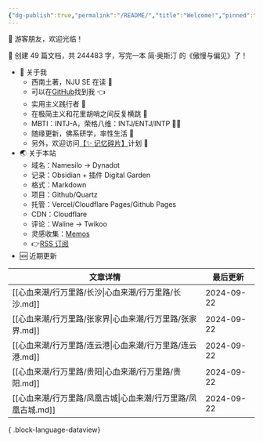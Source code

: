 ```yaml
---
{"dg-publish":true,"permalink":"/README/","title":"Welcome!","pinned":true,"tags":["home","gardenEntry"],"noteIcon":"1","created":"2023-07-14T17:22:00.770+08:00","updated":"2024-09-22T23:31:59.457+08:00"}
---
```


👋 游客朋友，欢迎光临！

<p><span>👏 创建 49 篇文档，共 244483 字，写完一本 简·奥斯汀 的《傲慢与偏见》了！</span></p>

- 🤔 关于我
  - 西南土著，NJU SE 在读 📖
  - 可以在[GitHub](https://github.com/XR-Y)找到我 👈
  - 实用主义践行者 🙌
  - 在极简主义和花里胡哨之间反复横跳 🤹
  - MBTI：INTJ-A，荣格八维：INTJ/ENTJ/INTP 🙋‍♂️
  - 随缘更新，佛系研学，率性生活 🎉
  - 另外，欢迎访问[【✨ 记忆碎片】](https://memos.xryuu.com)计划 👀
- 🌏 关于本站
  - 域名：Namesilo → Dynadot
  - 记录：Obsidian + 插件 Digital Garden
  - 格式：Markdown
  - 项目：Github/Quartz
  - 托管：Vercel/Cloudflare Pages/Github Pages
  - CDN：Cloudflare
  - 评论：Waline → Twikoo
  - 灵感收集：[Memos](https://usememos.com/)
  - 👉[RSS 订阅](https://xryuu.com/feed.xml)
- 🆕 近期更新

| 文章详情                                     | 最后更新       |
| ---------------------------------------- | ---------- |
| [[心血来潮/行万里路/长沙\|心血来潮/行万里路/长沙.md]]     | 2024-09-22 |
| [[心血来潮/行万里路/张家界\|心血来潮/行万里路/张家界.md]]   | 2024-09-22 |
| [[心血来潮/行万里路/连云港\|心血来潮/行万里路/连云港.md]]   | 2024-09-22 |
| [[心血来潮/行万里路/贵阳\|心血来潮/行万里路/贵阳.md]]     | 2024-09-22 |
| [[心血来潮/行万里路/凤凰古城\|心血来潮/行万里路/凤凰古城.md]] | 2024-09-22 |

{ .block-language-dataview}

